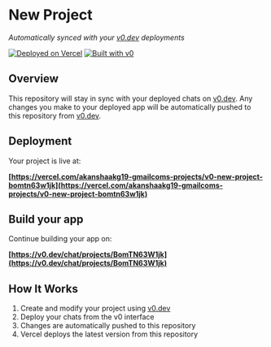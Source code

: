 # New Project

*Automatically synced with your [v0.dev](https://v0.dev) deployments*

[![Deployed on Vercel](https://img.shields.io/badge/Deployed%20on-Vercel-black?style=for-the-badge&logo=vercel)](https://vercel.com/akanshaakg19-gmailcoms-projects/v0-new-project-bomtn63w1jk)
[![Built with v0](https://img.shields.io/badge/Built%20with-v0.dev-black?style=for-the-badge)](https://v0.dev/chat/projects/BomTN63W1jk)

## Overview

This repository will stay in sync with your deployed chats on [v0.dev](https://v0.dev).
Any changes you make to your deployed app will be automatically pushed to this repository from [v0.dev](https://v0.dev).

## Deployment

Your project is live at:

**[https://vercel.com/akanshaakg19-gmailcoms-projects/v0-new-project-bomtn63w1jk](https://vercel.com/akanshaakg19-gmailcoms-projects/v0-new-project-bomtn63w1jk)**

## Build your app

Continue building your app on:

**[https://v0.dev/chat/projects/BomTN63W1jk](https://v0.dev/chat/projects/BomTN63W1jk)**

## How It Works

1. Create and modify your project using [v0.dev](https://v0.dev)
2. Deploy your chats from the v0 interface
3. Changes are automatically pushed to this repository
4. Vercel deploys the latest version from this repository